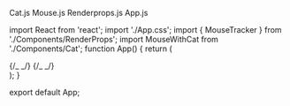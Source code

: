 Cat.js
Mouse.js
Renderprops.js
App.js

import React from 'react';
import './App.css';
import { MouseTracker } from './Components/RenderProps';
import MouseWithCat from './Components/Cat';
function App() {
return (
<div className="App">
{/_ <MouseTracker /> _/}
{/_ <MouseWithCat /> _/}
<MouseTracker />
</div>
);
}

export default App;
